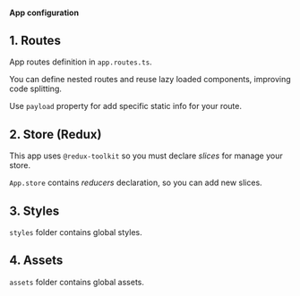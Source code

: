 #### App configuration

## 1. Routes

App routes definition in `app.routes.ts`.

You can define nested routes and reuse lazy loaded components, improving code
splitting.

Use `payload` property for add specific static info for your route.

## 2. Store (Redux)

This app uses `@redux-toolkit` so you must declare _slices_ for manage your
store.

`App.store` contains _reducers_ declaration, so you can add new slices.

## 3. Styles

`styles` folder contains global styles.

## 4. Assets

`assets` folder contains global assets.
